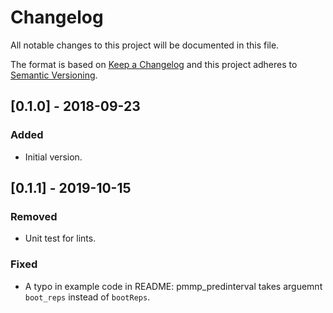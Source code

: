 # Changelog
All notable changes to this project will be documented in this file.

The format is based on [Keep a Changelog](http://keepachangelog.com/en/1.0.0/)
and this project adheres to [Semantic Versioning](http://semver.org/spec/v2.0.0.html).


## [0.1.0] - 2018-09-23
### Added
- Initial version.

## [0.1.1] - 2019-10-15
### Removed
- Unit test for lints.

### Fixed
- A typo in example code in README: pmmp_predinterval takes arguemnt `boot_reps` instead of `bootReps`.